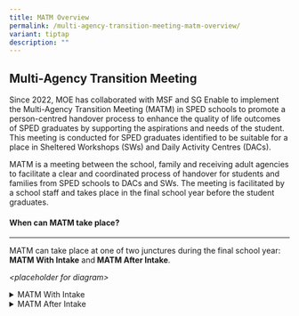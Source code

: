 ```yaml
---
title: MATM Overview
permalink: /multi-agency-transition-meeting-matm-overview/
variant: tiptap
description: ""
---
```

<h2>Multi-Agency Transition Meeting</h2>
<p>Since 2022, MOE has collaborated with MSF and SG Enable to implement the
Multi-Agency Transition Meeting (MATM) in SPED schools to promote a person-centred
handover process to enhance the quality of life outcomes of SPED graduates
by supporting the aspirations and needs of the student. This meeting is
conducted for SPED graduates identified to be suitable for a place in Sheltered
Workshops (SWs) and Daily Activity Centres (DACs).</p>
<p>MATM is a meeting between the school, family and receiving adult agencies
to facilitate a clear and coordinated process of handover for students
and families from SPED schools to DACs and SWs. The meeting is facilitated
by a school staff and takes place in the final school year before the student
graduates.</p>
<p></p>
<h4>When can MATM take place?</h4>
<hr>
<p>MATM can take place at one of two junctures during the final school year: <strong>MATM With Intake</strong> and<strong> MATM After Intake</strong>.</p>
<p><em>&lt;placeholder for diagram&gt;</em>
</p>
<p></p>
<div data-type="detailGroup" class="isomer-accordion isomer-accordion-white">
<details class="isomer-details">
<summary>MATM With Intake</summary>
<div data-type="detailsContent" class="isomer-details-content">
<p>“MATM After Intake” is conducted after completion of the intake and interview
process have already taken place, and with an enrolment already being offered
by an adult centre. It serves more as a platform to discuss transition
support. &nbsp;</p>
<p></p>
<p><strong>Key Features &amp; Benefits</strong>
<br>MATM With Intake allows adult centres to gain more holistic understanding
of the student and family to:</p>
<ul data-tight="true" class="tight">
<li>
<p>Support assessment suitability for enrolment, and</p>
</li>
<li>
<p>Plan for appropriate programmes and supports to meet his/her needs and
aspirations</p>
<p></p>
</li>
</ul>
<p>MATM agenda integrates aspects of intake assessment and interview process
by seeking information required about the student and from the family through:</p>
<ul data-tight="true" class="tight">
<li>
<p>Student’s sharing</p>
</li>
<li>
<p>School’s sharing</p>
</li>
<li>
<p>Family’s sharing</p>
</li>
</ul>
<p></p>
<p>The remaining intake assessment and/or family interview can be arranged
to take place after MATM, either within the same day or on a different
day.</p>
<p></p>
<p><strong>Suitable For</strong>
<br>Students and families who require significant support and may find it
challenging to participate in a direct assessment and interview format
by adult centres. &nbsp;<em>&nbsp;</em>
</p>
</div>
</details>
<details class="isomer-details">
<summary>MATM After Intake</summary>
<div data-type="detailsContent" class="isomer-details-content">
<p>MATM is conducted after completion of the intake and interview process
have already taken place, and with an enrolment already being offered by
an adult centre. &nbsp;</p>
<p></p>
<p><strong>Key Features &amp; Benefits</strong>
<br>MATM After Intake allows adult centres to gain more holistic understanding
of the student and family to:</p>
<ul data-tight="true" class="tight">
<li>
<p>Plan for appropriate programmes and supports to meet his/her needs and
aspirations</p>
</li>
<li>
<p>Discuss and plan for seamless transition support during a structured,
dedicated time</p>
</li>
</ul>
<p></p>
<p><strong>Suitable For</strong>
<br>Students and families who are able to participate fairly independently
in a direct assessment and interview format.</p>
</div>
</details>
</div>
<p></p>
<p></p>
<p></p>